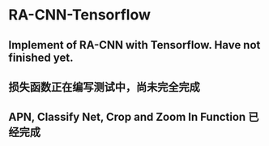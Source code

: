 # RA-CNN-Tensorflow
## Implement of RA-CNN with Tensorflow. Have not finished yet.
## 损失函数正在编写测试中，尚未完全完成
## APN, Classify Net, Crop and Zoom In Function 已经完成
